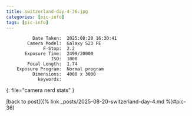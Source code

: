 ```yaml
---
title: switzerland-day-4-36.jpg
categories: [pic-info]
tags: [pic-info]
---
```


```text
          Date Taken:  2025:08:20 16:30:41
        Camera Model:  Galaxy S23 FE
              F-Stop:  2.2
       Exposure Time:  2499/20000
                 ISO:  1000
        Focal Length:  1.74
    Exposure Program:  Normal program
          Dimensions:  4000 x 3000
            keywords:  
```
{: file="camera nerd stats" }

[back to post]({% link _posts/2025-08-20-switzerland-day-4.md %}#pic-36)